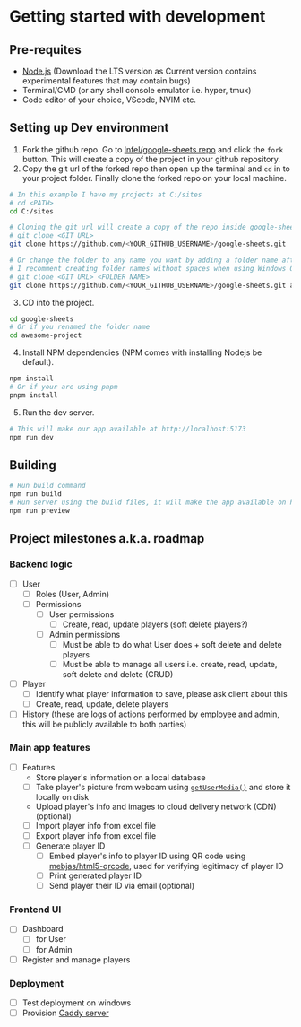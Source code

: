 # Getting started with development

## Pre-requites
 - [Node.js](https://nodejs.org/en) (Download the LTS version as Current version contains experimental features that may contain bugs)
 - Terminal/CMD (or any shell console emulator i.e. hyper, tmux)
 - Code editor of your choice, VScode, NVIM etc.

## Setting up Dev environment
1. Fork the github repo. Go to [lnfel/google-sheets repo](https://github.com/lnfel/google-sheets) and click the `fork` button. This will create a copy of the project in your github repository.
2. Copy the git url of the forked repo then open up the terminal and `cd` in to your project folder. Finally clone the forked repo on your local machine.
```sh
# In this example I have my projects at C:/sites
# cd <PATH>
cd C:/sites

# Cloning the git url will create a copy of the repo inside google-sheets folder.
# git clone <GIT URL>
git clone https://github.com/<YOUR_GITHUB_USERNAME>/google-sheets.git

# Or change the folder to any name you want by adding a folder name after the git url.
# I recomment creating folder names without spaces when using Windows OS, it will prevent bugs from space file paths in windows, in this case I have a hypen as delimiter for my 2 word folder name.
# git clone <GIT URL> <FOLDER NAME>
git clone https://github.com/<YOUR_GITHUB_USERNAME>/google-sheets.git awesome-project
```
3. CD into the project.
```sh
cd google-sheets
# Or if you renamed the folder name
cd awesome-project
```
4. Install NPM dependencies (NPM comes with installing Nodejs be default).
```sh
npm install
# Or if your are using pnpm
pnpm install
```
5. Run the dev server.
```sh
# This will make our app available at http://localhost:5173
npm run dev
```

## Building

```sh
# Run build command
npm run build
# Run server using the build files, it will make the app available on http://localhost:4173
npm run preview
```

## Project milestones a.k.a. roadmap

### Backend logic
- [ ] User
  - [ ] Roles (User, Admin)
  - [ ] Permissions
    - [ ] User permissions
      - [ ] Create, read, update players (soft delete players?)
    - [ ] Admin permissions
      - [ ] Must be able to do what User does + soft delete and delete players
      - [ ] Must be able to manage all users i.e. create, read, update, soft delete and delete (CRUD)
- [ ] Player
  - [ ] Identify what player information to save, please ask client about this
  - [ ] Create, read, update, delete players
- [ ] History (these are logs of actions performed by employee and admin, this will be publicly available to both parties)

### Main app features
- [ ] Features
  - Store player's information on a local database
  - [ ] Take player's picture from webcam using [`getUserMedia()`](https://developer.mozilla.org/en-US/docs/Web/API/Media_Capture_and_Streams_API/Taking_still_photos) and store it locally on disk
  - Upload player's info and images to cloud delivery network (CDN) (optional)
  - [ ] Import player info from excel file
  - [ ] Export player info from excel file
  - [ ] Generate player ID
    - [ ] Embed player's info to player ID using QR code using [mebjas/html5-qrcode](https://github.com/mebjas/html5-qrcode), used for verifying legitimacy of player ID
    - [ ] Print generated player ID
    - [ ] Send player their ID via email (optional)

### Frontend UI
- [ ] Dashboard
  - [ ] for User
  - [ ] for Admin
- [ ] Register and manage players

### Deployment
- [ ] Test deployment on windows
- [ ] Provision [Caddy server](https://caddyserver.com/)
